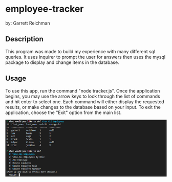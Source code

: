 # employee-tracker
by: Garrett Reichman

## Description
This program was made to build my experience with many different sql queries. It uses inquirer to prompt the user for answers then uses the mysql package to display and change items in the database.

## Usage

To use this app, run the command "node tracker.js". Once the application begins, you may use the arrow keys to look through the list of commands and hit enter to select one. Each command will either display the requested results, or make changes to the database based on your input. To exit the application, choose the "Exit" option from the main list.

![screenshot](./screenshot.png)